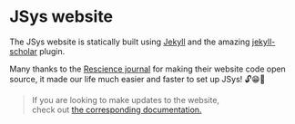 
# JSys website

The JSys website is statically built using [Jekyll](https://jekyllrb.com/)
and the amazing [jekyll-scholar](https://github.com/inukshuk/jekyll-scholar) plugin.

Many thanks to the [Rescience journal](https://rescience.github.io) for making their website code open source, it made our life much easier and faster to set up JSys! 🔓😁🚀

> If you are looking to make updates to the website,  
check out [the corresponding documentation.](/_docs)
